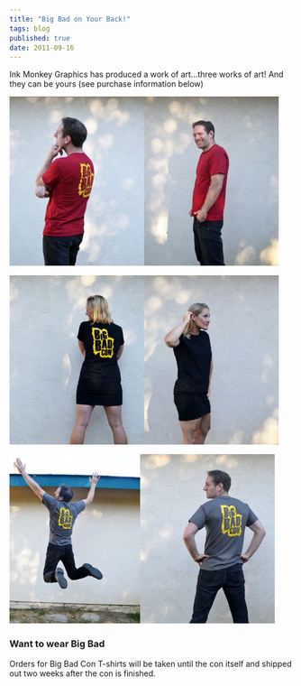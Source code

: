 ```yaml
---
title: "Big Bad on Your Back!"
tags: blog
published: true
date: 2011-09-16
---
```


Ink Monkey Graphics has produced a work of art...three works of art! And they can be yours (see purchase information below)

[![Men's Cut in Burgundy: Back](/images/sean-red11-239x300.jpg "Men's Cut in Burgundy: Back")](http://www.bigbadcon.com/wp-content/uploads/2011/09/sean-red11.jpg)[![Men's Cut in Burgundy: Front](/images/sean-red3-239x300.jpg "Men's Cut in Burgundy: Front")](http://www.bigbadcon.com/wp-content/uploads/2011/09/sean-red3.jpg)

[![Women'c Cut in Black: Back](/images/katie21-239x300.jpg "Women'c Cut in Black: Back")](http://www.bigbadcon.com/wp-content/uploads/2011/09/katie21.jpg)[![Women's Cut in Black: Front](/images/katie4-239x300.jpg "Women's Cut in Black: Front")](http://www.bigbadcon.com/wp-content/uploads/2011/09/katie4.jpg)

[![Men's Cut in Charcoal: Back](/images/sean-gray11-232x300.jpg "Men's Cut in Charcoal: Back")](http://www.bigbadcon.com/wp-content/uploads/2011/09/sean-gray11.jpg)[![Men's Cut in Charcoal: Back](/images/sean-gray21-239x300.jpg "Men's Cut in Charcoal: Back")](http://www.bigbadcon.com/wp-content/uploads/2011/09/sean-gray21.jpg)

### Want to wear Big Bad

Orders for Big Bad Con T-shirts will be taken until the con itself and shipped out two weeks after the con is finished.
